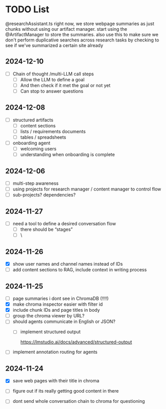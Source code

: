 # TODO List

@researchAssistant.ts right now, we store webpage summaries as just chunks without using our artifact manager. start using the @ArtifactManager to store the summaries. also use this to make sure we don't perform duplicative searches across research tasks by checking to see if we've summarized a certain site already



## 2024-12-10

- [ ] Chain of thought /multi-LLM call steps
  - [ ] Allow the LLM to define a goal
  - [ ] And then check if it met the goal or not yet
  - [ ] Can stop to answer questions

## 2024-12-08

- [ ] structured artifacts
  - [ ] content sections
  - [ ] lists / requirements documents
  - [ ] tables / spreadsheets
- [ ] onboarding agent
  - [ ] welcoming users
  - [ ] understanding when onboarding is complete

## 2024-12-06

- [ ] multi-step awareness
- [ ] using projects for research manager / content manager to control flow
- [ ] sub-projects? dependencies?

## 2024-11-27

- [ ] need a tool to define a desired conversation flow
  - [ ] there should be “stages”
  - [ ] \

## 2024-11-26

- [x] show user names and channel names instead of IDs
- [ ] add content sections to RAG, include context in writing process

## 2024-11-25

- [ ] page summaries i dont see in ChromaDB (!!!!)
- [x] make chroma inspector easier with filter id
- [x] include chunk IDs and page titles in body
- [ ] group the chroma viewer by URL?
- [ ] should agents communicate in English or JSON?
  - [ ] implement structured output

    <https://lmstudio.ai/docs/advanced/structured-output>
- [ ] implement annotation routing for agents

## 2024-11-24

- [x] save web pages with their title in chroma
- [ ] figure out if its really getting good content in there
- [ ] dont send whole conversation chain to chroma for questioning


